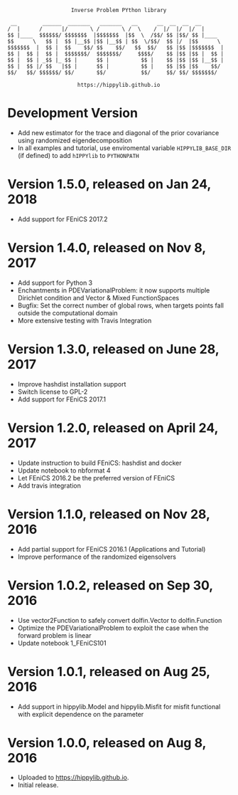                         Inverse Problem PYthon library

```
 __        ______  _______   _______   __      __  __  __  __       
/  |      /      |/       \ /       \ /  \    /  |/  |/  |/  |      
$$ |____  $$$$$$/ $$$$$$$  |$$$$$$$  |$$  \  /$$/ $$ |$$/ $$ |____  
$$      \   $$ |  $$ |__$$ |$$ |__$$ | $$  \/$$/  $$ |/  |$$      \ 
$$$$$$$  |  $$ |  $$    $$/ $$    $$/   $$  $$/   $$ |$$ |$$$$$$$  |
$$ |  $$ |  $$ |  $$$$$$$/  $$$$$$$/     $$$$/    $$ |$$ |$$ |  $$ |
$$ |  $$ | _$$ |_ $$ |      $$ |          $$ |    $$ |$$ |$$ |__$$ |
$$ |  $$ |/ $$   |$$ |      $$ |          $$ |    $$ |$$ |$$    $$/ 
$$/   $$/ $$$$$$/ $$/       $$/           $$/     $$/ $$/ $$$$$$$/  
```                                                                    
                                                                    
                                                                    

                          https://hippylib.github.io
                          
Development Version
========================================
- Add new estimator for the trace and diagonal of the prior covariance
using randomized eigendecomposition
- In all examples and tutorial, use enviromental variable `HIPPYLIB_BASE_DIR` (if defined)
to add `hIPPYlib` to `PYTHONPATH`
                          
Version 1.5.0, released on Jan 24, 2018
========================================
- Add support for FEniCS 2017.2

Version 1.4.0, released on Nov 8, 2017
========================================
- Add support for Python 3
- Enchantments in PDEVariationalProblem: it now supports multiple Dirichlet
  condition and Vector & Mixed FunctionSpaces
- Bugfix: Set the correct number of global rows, when targets points fall 
  outside the computational domain
- More extensive testing with Travis Integration                          

Version 1.3.0, released on June 28, 2017
========================================
- Improve hashdist installation support
- Switch license to GPL-2
- Add support for FEniCS 2017.1

Version 1.2.0, released on April 24, 2017
=========================================
- Update instruction to build FEniCS: hashdist and docker
- Update notebook to nbformat 4
- Let FEniCS 2016.2 be the preferred version of FEniCS
- Add travis integration
                          
Version 1.1.0, released on Nov 28, 2016
=======================================

- Add partial support for FEniCS 2016.1 (Applications and Tutorial)
- Improve performance of the randomized eigensolvers

Version 1.0.2, released on Sep 30, 2016
=======================================

- Use vector2Function to safely convert dolfin.Vector to dolfin.Function
- Optimize the PDEVariationalProblem to exploit the case when the forward problem is linear
- Update notebook 1_FEniCS101
                           
Version 1.0.1, released on Aug 25, 2016
=======================================

- Add support in hippylib.Model and hippylib.Misfit for misfit functional with explicit dependence on the parameter


Version 1.0.0, released on Aug 8, 2016
======================================

- Uploaded to https://hippylib.github.io.
- Initial release.
